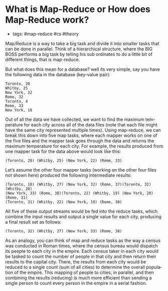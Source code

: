 # What is Map-Reduce or How does Map-Reduce work?
- tags: #map-reduce #cs #theory

Map/Reduce is a way to take a big task and divide it into smaller tasks that
can be done in parallel. Think of a hierarchical structure, where the BIG BOSS
performs a big task by telling his sub ordinates to do a little bit of
different things, that is map-reduce.

But what does this mean for a database? well its very simple, say you have the
following data in the database (key-value pair):

    Toronto, 20
    Whitby, 25
    New York, 22
    Rome, 32
    Toronto, 4
    Rome, 33
    New York, 18

Out of all the data we have collected, we want to find the maximum tem­perature
for each city across all of the data files (note that each file might have the
same city represented multiple times). Using map-reduce, we can break this down
into five map tasks, where each mapper works on one of the five files and the
mapper task goes through the data and returns the maximum temperature for each
city. For example, the results produced from one mapper task for the data above
would look like this:

    (Toronto, 20) (Whitby, 25) (New York, 22) (Rome, 33)

Let’s assume the other four mapper tasks (working on the other four files not
shown here) produced the following intermediate results:

    (Toronto, 18) (Whitby, 27) (New York, 32) (Rome, 37)(Toronto, 32) (Whitby, 20)
    (New York, 33) (Rome, 38)(Toronto, 22) (Whitby, 19) (New York, 20) (Rome, 31)
    (Toronto, 31) (Whitby, 22) (New York, 19) (Rome, 30)

All five of these output streams would be fed into the reduce tasks, which
combine the input results and output a single value for each city, producing a
final result set as follows:

    (Toronto, 32) (Whitby, 27) (New York, 33) (Rome, 38)

As an analogy, you can think of map and reduce tasks as the way a cen­sus was
conducted in Roman times, where the census bureau would dis­patch its people to
each city in the empire. Each census taker in each city would be tasked to
count the number of people in that city and then return their results to the
capital city. There, the results from each city would be reduced to a single
count (sum of all cities) to determine the overall popula­tion of the empire.
This mapping of people to cities, in parallel, and then com­bining the results
(reducing) is much more efficient than sending a single per­son to count every
person in the empire in a serial fashion.
